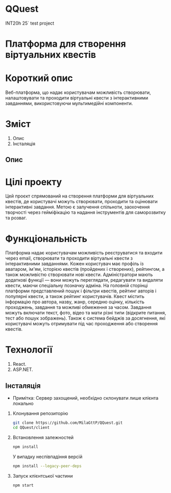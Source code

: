 # QQuest
INT20h 25` test project

# Платформа для створення віртуальних квестів

# Короткий опис 
Веб-платформа, що надає користувачам можливість створювати, налаштовувати та проходити віртуальні квести з інтерактивними завданнями, використовуючи мультимедійні компоненти.

# Зміст
1. Опис
2. Інсталяція

## Опис

# Цілі проекту
Цей проєкт спрямований на створення платформи для віртуальних квестів, де користувачі можуть створювати, проходити та оцінювати інтерактивні завдання. Метою є залучення спільноти, заохочення творчості через гейміфікацію та надання інструментів для саморозвитку та розваг. 

# Функціональність 
Платформа надає користувачам можливість реєструватися та входити через email, створювати та проходити віртуальні квести з інтерактивними завданнями. Кожен користувач має профіль із аватаром, ім'ям, історією квестів (пройдених і створених), рейтингом, а також можливістю створювати нові квести. Адміністратори мають додаткові функції — вони можуть переглядати, редагувати та видаляти квести, маючи спеціальну позначку адміна. На головній сторінці платформи представлений пошук і фільтри квестів, рейтинг авторів і популярні квести, а також рейтинг користувачів. Квест містить інформацію про автора, назву, жанр, середню оцінку, кількість проходжень, завдання та можливі обмеження за часом. Завдання можуть включати текст, фото, відео та мати різні типи (відкрите питання, тест або пошук зображень). Також є система бейджів за досягнення, які користувачі можуть отримувати під час проходження або створення квестів.

# Технології
1. React.
2. ASP.NET.

## Інсталяція
* Примітка: Сервер захощений, необхідно склонувати лише клієнта локально

1. Клонування репозиторію
   ```bash
   git clone https://github.com/MilaGttP/QQuest.git 
   cd QQuest/client
2. Встановлення залежностей
   ```bash
   npm install
   ```
   У випадку неспівпадіння версій
    ```bash
   npm install --legacy-peer-deps
3. Запуск клієнтської частини
   ```bash
   npm start


